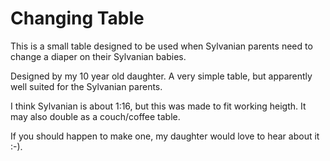 # Changing Table

This is a small table designed to be used when Sylvanian parents need to change a diaper on their Sylvanian babies.

Designed by my 10 year old daughter. A very simple table, but apparently well suited for the Sylvanian parents.

I think Sylvanian is about 1:16, but this was made to fit working heigth. It may also double as a couch/coffee table.

If you should happen to make one, my daughter would love to hear about it :-).
